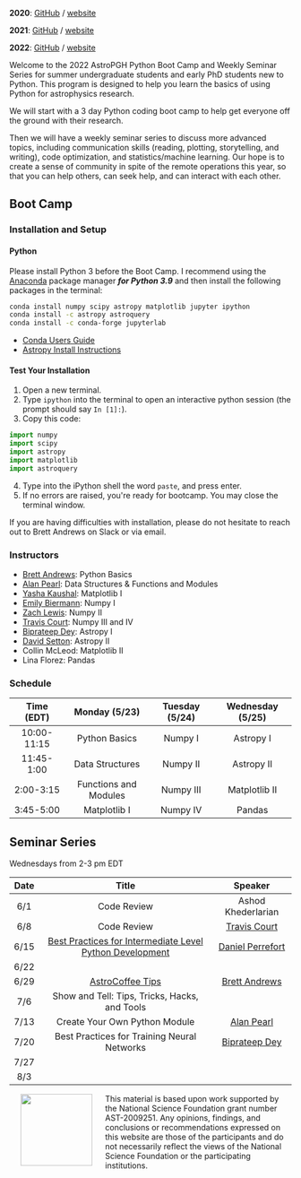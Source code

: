 **2020**: [GitHub](https://github.com/astropgh/astropgh-boot-camp-2020) / [website](https://astropgh.github.io/astropgh-boot-camp-2020/)

**2021**: [GitHub](https://github.com/astropgh/python-boot-camp-2021) / [website](https://astropgh.github.io/python-boot-camp-2021/)

**2022**: [GitHub](https://github.com/astropgh/python-boot-camp-2022) / [website](https://astropgh.github.io/python-boot-camp-2022/)

Welcome to the 2022 AstroPGH Python Boot Camp and Weekly Seminar Series for summer undergraduate students and early PhD students new to Python.  This program is designed to help you learn the basics of using Python for astrophysics research.

We will start with a 3 day Python coding boot camp to help get everyone off the ground with their research.

Then we will have a weekly seminar series to discuss more advanced topics, including communication skills (reading, plotting, storytelling, and writing), code optimization, and statistics/machine learning. Our hope is to create a sense of community in spite of the remote operations this year, so that you can help others, can seek help, and can interact with each other.

## Boot Camp
### Installation and Setup
#### Python
Please install Python 3 before the Boot Camp. I recommend using the [Anaconda](https://www.anaconda.com/products/individual) package manager **_for Python 3.9_** and then install the following packages in the terminal:
```bash
conda install numpy scipy astropy matplotlib jupyter ipython
conda install -c astropy astroquery
conda install -c conda-forge jupyterlab
```

- [Conda Users Guide](https://conda.io/docs/user-guide/index.html)
- [Astropy Install Instructions](http://docs.astropy.org/en/stable/install.html)

#### Test Your Installation

1. Open a new terminal.
2. Type `ipython` into the terminal to open an interactive python session (the prompt should say `In [1]:`).
3. Copy this code:
```python
import numpy
import scipy
import astropy
import matplotlib
import astroquery
```
4. Type into the iPython shell the word `paste`, and press enter.
5. If no errors are raised, you're ready for bootcamp. You may close the terminal window.

If you are having difficulties with installation, please do not hesitate to reach out to Brett Andrews on Slack or via email.

### Instructors
- [Brett Andrews](https://bretthandrews.github.io/): Python Basics
- [Alan Pearl](https://alanpearl.github.io/): Data Structures & Functions and Modules
- [Yasha Kaushal](https://yashakaushal.github.io/): Matplotlib I
- [Emily Biermann](https://embiermann.github.io/): Numpy I
- [Zach Lewis](https://zachjlewis.github.io/): Numpy II
- [Travis Court](https://courtt.github.io/): Numpy III and IV
- [Biprateep Dey](https://biprateep.de/): Astropy I
- [David Setton](https://davidjsetton.github.io/): Astropy II
- Collin McLeod: Matplotlib II
- Lina Florez: Pandas


### Schedule

| Time (EDT) | Monday (5/23) | Tuesday (5/24) | Wednesday (5/25) |
|:-----:|:-----:|:-----:|:-----:|
| 10:00-11:15 | Python Basics | Numpy I | Astropy I |
| 11:45-1:00 | Data Structures | Numpy II | Astropy II |
| 2:00-3:15 | Functions and Modules | Numpy III | Matplotlib II |
| 3:45-5:00 | Matplotlib I | Numpy IV | Pandas |


## Seminar Series

Wednesdays from 2-3 pm EDT

| Date | Title | Speaker |
|:-----:|:-----:|:-----:|
| 6/1  | Code Review | Ashod Khederlarian|
| 6/8  | Code Review | [Travis Court](https://courtt.github.io/)|
| 6/15 | [Best Practices for Intermediate Level Python Development](seminars/python_best_practices_2022-06-15.pdf) | [Daniel Perrefort](http://djperrefort.com/) |
| 6/22 |  |  |
| 6/29 | [AstroCoffee Tips](seminars/astrocoffee_tips_2022-06-29.pdf) | [Brett Andrews](https://bretthandrews.github.io) |
| 7/6  | Show and Tell: Tips, Tricks, Hacks, and Tools |  |
| 7/13 | Create Your Own Python Module |  [Alan Pearl](https://alanpearl.github.io/) |
| 7/20 | Best Practices for Training Neural Networks | [Biprateep Dey](https://biprateep.de/) |
| 7/27 |  |  |
| 8/3  |  |  |

<a href="url"><img style="padding: 0px 20px;" src="https://github.com/astropgh/python-boot-camp-2021/blob/main/etc/NSF_4-Color_bitmap_Logo.png?raw=true" align="left" height="128" width="128"></a>

This material is based upon work supported by the National Science Foundation grant number AST-2009251. Any opinions, findings, and conclusions or recommendations expressed on this website are those of the participants and do not necessarily reflect the views of the National Science Foundation or the participating institutions.
